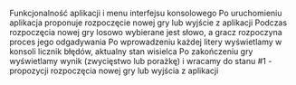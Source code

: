 Funkcjonalność aplikacji i menu interfejsu konsolowego
Po uruchomieniu aplikacja proponuje rozpoczęcie nowej gry lub wyjście z aplikacji
Podczas rozpoczęcia nowej gry losowo wybierane jest słowo, a gracz rozpoczyna proces jego odgadywania
Po wprowadzeniu każdej litery wyświetlamy w konsoli licznik błędów, aktualny stan wisielca
Po zakończeniu gry wyświetlamy wynik (zwycięstwo lub porażkę) i wracamy do stanu #1 - propozycji rozpoczęcia nowej gry lub wyjścia z aplikacji
